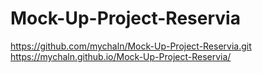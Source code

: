 # Mock-Up-Project-Reservia
https://github.com/mychaln/Mock-Up-Project-Reservia.git
https://mychaln.github.io/Mock-Up-Project-Reservia/
